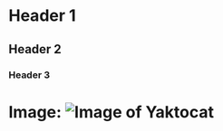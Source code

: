 # Header 1

## Header 2

### Header 3

# Image: ![Image of Yaktocat](https://octodex.github.com/images/yaktocat.png)
